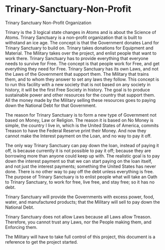 # Trinary-Sanctuary-Non-Profit

Trinary Sanctuary Non-Profit Organization

Trinary is the 3 logical state changes in Atoms and is about the Science of Atoms. Trinary Sanctuary is a non-profit organization that is built to withstand an ice age. The concept is that the Government donates Land for Trinary Sanctuary to build on. Trinary takes donations for Equipment and Material. The Military takes over the project, and enlist people that want to work there. Trinary Sanctuary has to provide everything that everyone needs to survive for Free. The concept is that people work for Free, and get everything they need for Free. Trinary Sanctuary has its own Laws, and not the Laws of the Government that support them. The Military that trains them, and to whom they answer to set any laws they follow. This concept is to run this facility with a new society that is not based on any society in history, it will be the first Free Society in history. The goal is to produce sustainable power and other resources for the country that support them. All the money made by the Military selling these resources goes to paying down the National Debt for that Government.

The reason for Trinary Sanctuary is to form a new type of Government not based on Money, Law or Religion. The reason it is based on No Money is simple, the country I live in, which is the United States of America, commits Treason to have the Federal Reserve print their Money. And now they cannot make the Interest payment on the Loan, and no way to pay it off. 

The only way Trinary Sanctuary can pay down the loan, instead of paying it off, is because currently it is not possible to pay it off; because they are borrowing more than anyone could keep up with. The realistic goal is to pay down the interest payment so that we can start paying on the loan itself, and not just the interest payments; something the United States has never done. There is no other way to pay off the debt unless everything is free. The purpose of Trinary Sanctuary is to enlist people what will take an Oath to Trinary Sanctuary, to work for free, live free, and stay free; so it has no debt.

Trinary Sanctuary will provide the Governments with excess power, food, water, and manufactured products; that the Military will sell to pay down the National Debt.

Trinary Sanctuary does not allow Laws because all Laws allow Treason. Therefore, you cannot trust any Laws, nor the People making them, and Enforcing them. 

The Military will have to take full control of this project, this document is a reference to get the project started.
